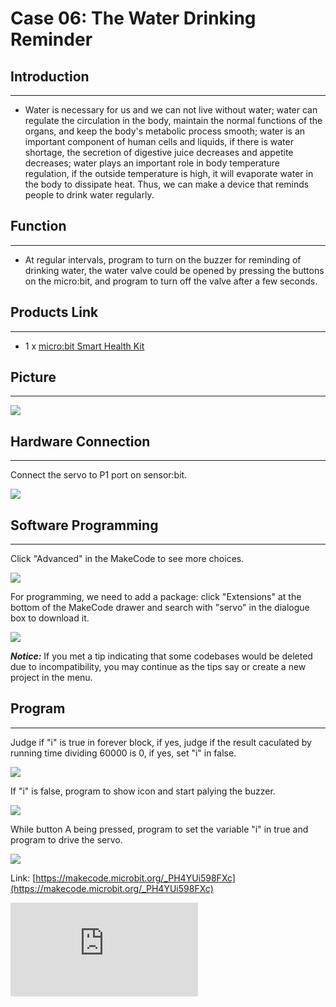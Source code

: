 # Case 06: The Water Drinking Reminder


##  Introduction
---

- Water is necessary for us and we can not live without water; water can regulate the circulation in the body, maintain the normal functions of the organs, and keep the body's metabolic process smooth; water is an important component of human cells and liquids, if there is water shortage,  the secretion of digestive juice decreases and appetite decreases; water plays an important role in body temperature regulation, if the outside temperature is high, it will evaporate water in the body to dissipate heat. Thus, we can make a device that reminds people to drink water regularly.

## Function
---

- At regular intervals, program to turn on the buzzer for reminding of drinking water, the water valve could be opened by pressing the buttons on the micro:bit, and program to turn off the valve after a few seconds.

## Products Link
---
- 1 x [micro:bit Smart Health Kit](https://shop.elecfreaks.com/products/elecfreaks-micro-bit-smart-health-kit-without-micro-bit-board?_pos=1&_sid=2b45d49aa&_ss=r)

## Picture
---
![](./images/microbit-Smart-Health-Kit-case-01-02.png)

## Hardware Connection
---

Connect the servo to P1 port on sensor:bit.

![](./images/microbit-Smart-Health-Kit-case-06-03.png)

## Software Programming

---

Click "Advanced" in the MakeCode to see more choices.

![](./images/microbit-Smart-Health-Kit-case-01-04.png)



For programming, we need to add a package: click "Extensions" at the bottom of the MakeCode drawer and search with "servo" in the dialogue box to download it.

![](./images/microbit-Smart-Health-Kit-case-01-06.png)

***Notice:*** If you met a tip indicating that some codebases would be deleted due to incompatibility, you may continue as the tips say or create a new project in the menu.

## Program

---
Judge if "i" is true in forever block, if yes, judge if the result caculated by running time dividing 60000 is 0, if yes, set "i" in false.

![](./images/microbit-Smart-Health-Kit-case-06-07.png)

If "i" is false, program to show icon and start palying the buzzer.

![](./images/microbit-Smart-Health-Kit-case-06-08.png)

While button A being pressed, program to set the variable "i" in true and program to drive the servo.

![](./images/microbit-Smart-Health-Kit-case-06-09.png)




Link: [https://makecode.microbit.org/_PH4YUi598FXc](https://makecode.microbit.org/_PH4YUi598FXc)

<div
    style={{
        position: 'relative',
        paddingBottom: '60%',
        overflow: 'hidden',
    }}
>
    <iframe
        src="https://makecode.microbit.org/_PH4YUi598FXc"
        frameborder="0"
        sandbox="allow-popups allow-forms allow-scripts allow-same-origin"
        style={{
            position: 'absolute',
            width: '100%',
            height: '100%',
        }}
    />
</div>


## Result
---
- Program to play the buzzer for reminding of drinking water every minute, and program to control the water valve through the buttons on the micro:bit and shut the valve for some time.
